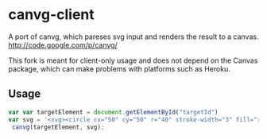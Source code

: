# canvg-client

A port of canvg, which pareses svg input and renders the result to a canvas.
http://code.google.com/p/canvg/

This fork is meant for client-only usage and does not depend on the Canvas package,
which can make problems with platforms such as Heroku.

## Usage
```` js
var var targetElement = document.getElementById("targetId")
var svg = '<svg><circle cx="50" cy="50" r="40" stroke-width="3" fill="red" /></svg>';
 canvg(targetElement, svg);

